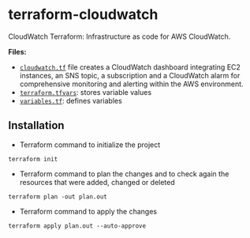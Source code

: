 # terraform-cloudwatch
CloudWatch Terraform: Infrastructure as code for AWS CloudWatch.

**Files:**
 - [`cloudwatch.tf`](https://github.com/Sebastianutcn/terraform-cloudwatch/blob/main/cloudwatch.tf) file creates a CloudWatch dashboard integrating EC2 instances, an SNS topic, a subscription and a CloudWatch alarm for comprehensive monitoring and alerting within the AWS environment.
 - [`terraform.tfvars`](https://github.com/Sebastianutcn/terraform-cloudwatch/blob/main/terraform.tfvars): stores variable values
 - [`variables.tf`](https://github.com/Sebastianutcn/terraform-cloudwatch/blob/main/variables.tf): defines variables

## Installation
- Terraform command to initialize the project
```
terraform init
```
* Terraform command to plan the changes and to check again the resources that were added, changed or deleted
```
terraform plan -out plan.out
```
- Terraform command to apply the changes
```
terraform apply plan.out --auto-approve
```

